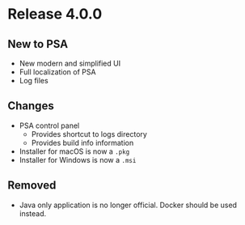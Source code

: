 Release 4.0.0
=============

## New to PSA

* New modern and simplified UI
* Full localization of PSA
* Log files

## Changes

* PSA control panel
    * Provides shortcut to logs directory
    * Provides build info information
* Installer for macOS is now a `.pkg`
* Installer for Windows is now a `.msi`

## Removed

* Java only application is no longer official. Docker should be used instead.
